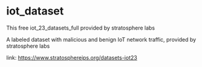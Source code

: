 # iot_dataset
This free iot_23_datasets_full provided by stratosphere labs

A labeled dataset with malicious and benign IoT network traffic, provided by stratosphere labs

link: https://www.stratosphereips.org/datasets-iot23
